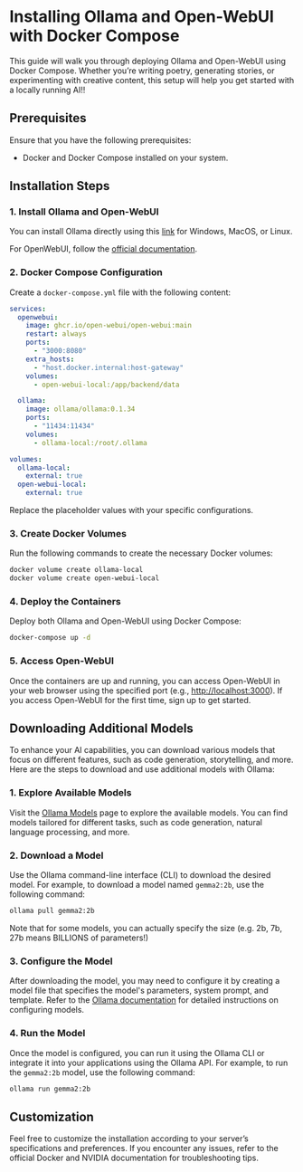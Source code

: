 # Installing Ollama and Open-WebUI with Docker Compose

This guide will walk you through deploying Ollama and Open-WebUI using Docker Compose. Whether you’re writing poetry, generating stories, or experimenting with creative content, this setup will help you get started with a locally running AI!!

## Prerequisites

Ensure that you have the following prerequisites:

- Docker and Docker Compose installed on your system.

## Installation Steps

### 1. Install Ollama and Open-WebUI

You can install Ollama directly using this [link](https://ollama.com/download) for Windows, MacOS, or Linux.

For OpenWebUI, follow the [official documentation](https://docs.openwebui.com/getting-started/).

### 2. Docker Compose Configuration

Create a `docker-compose.yml` file with the following content:

```yaml
services:
  openwebui:
    image: ghcr.io/open-webui/open-webui:main
    restart: always
    ports:
      - "3000:8080"
    extra_hosts:
      - "host.docker.internal:host-gateway"
    volumes:
      - open-webui-local:/app/backend/data

  ollama:
    image: ollama/ollama:0.1.34
    ports:
      - "11434:11434"
    volumes:
      - ollama-local:/root/.ollama

volumes:
  ollama-local:
    external: true
  open-webui-local:
    external: true
```

Replace the placeholder values with your specific configurations.

### 3. Create Docker Volumes

Run the following commands to create the necessary Docker volumes:

```bash
docker volume create ollama-local
docker volume create open-webui-local
```

### 4. Deploy the Containers

Deploy both Ollama and Open-WebUI using Docker Compose:

```bash
docker-compose up -d
```

### 5. Access Open-WebUI

Once the containers are up and running, you can access Open-WebUI in your web browser using the specified port (e.g., [http://localhost:3000](http://localhost:3000)). If you access Open-WebUI for the first time, sign up to get started.

## Downloading Additional Models

To enhance your AI capabilities, you can download various models that focus on different features, such as code generation, storytelling, and more. Here are the steps to download and use additional models with Ollama:

### 1. Explore Available Models

Visit the [Ollama Models](https://ollama.com/search) page to explore the available models. You can find models tailored for different tasks, such as code generation, natural language processing, and more.

### 2. Download a Model

Use the Ollama command-line interface (CLI) to download the desired model. For example, to download a model named `gemma2:2b`, use the following command:

```bash
ollama pull gemma2:2b
```

Note that for some models, you can actually specify the size (e.g. 2b, 7b, 27b means BILLIONS of parameters!)

### 3. Configure the Model

After downloading the model, you may need to configure it by creating a model file that specifies the model's parameters, system prompt, and template. Refer to the [Ollama documentation](https://ollama.com/docs) for detailed instructions on configuring models.

### 4. Run the Model

Once the model is configured, you can run it using the Ollama CLI or integrate it into your applications using the Ollama API. For example, to run the `gemma2:2b` model, use the following command:

```bash
ollama run gemma2:2b
```

## Customization

Feel free to customize the installation according to your server’s specifications and preferences. If you encounter any issues, refer to the official Docker and NVIDIA documentation for troubleshooting tips.
